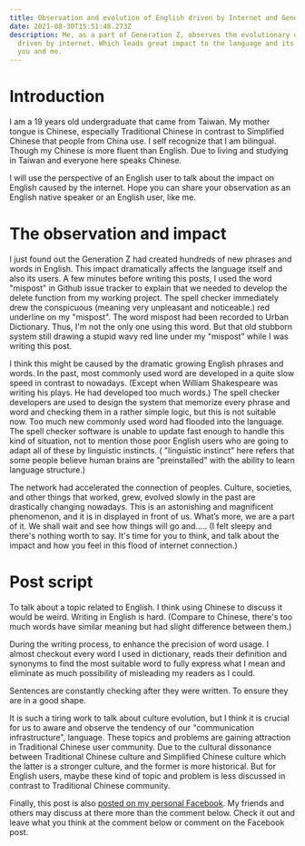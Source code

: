 ```yaml
---
title: Observation and evolution of English driven by Internet and Generation Z
date: 2021-08-30T15:51:48.273Z
description: Me, as a part of Generation Z, observes the evolutionary of English
  driven by internet. Which leads great impact to the language and its users,
  you and me.
---
```

# Introduction
I am a 19 years old undergraduate that came from Taiwan. My mother tongue is Chinese, especially Traditional Chinese in contrast to Simplified Chinese that people from China use. I self recognize that I am bilingual. Though my Chinese is more fluent than English. Due to living and studying in Taiwan and everyone here speaks Chinese.

I will use the perspective of an English user to talk about the impact on English caused by the internet. Hope you can share your observation as an English native speaker or an English user, like me.

# The observation and impact
I just found out the Generation Z had created hundreds of new phrases and words in English. This impact dramatically affects the language itself and also its users.
A few minutes before writing this posts, I used the word "mispost" in Github issue tracker to explain that we needed to develop the delete function from my working project. The spell checker immediately drew the conspicuous (meaning very unpleasant and noticeable.) red underline on my "mispost". The word mispost had been recorded to Urban Dictionary. Thus, I'm not the only one using this word. But that old stubborn system still drawing a stupid wavy red line under my "mispost" while I was writing this post.

I think this might be caused by the dramatic growing English phrases and words. In the past, most commonly used word are developed in a quite slow speed in contrast to nowadays. (Except when William Shakespeare was writing his plays. He had developed too much words.) The spell checker developers are used to design the system that memorize every phrase and word and checking them in a rather simple logic, but this is not suitable now. Too much new commonly used word had flooded into the language. The spell checker software is unable to update fast enough to handle this kind of situation, not to mention those poor English users who are going to adapt all of these by linguistic instincts. ( "linguistic instinct" here refers that some people believe human brains are "preinstalled" with the ability to learn language structure.)

The network had accelerated the connection of peoples. Culture, societies, and other things that worked, grew, evolved slowly in the past are drastically changing nowadays. This is an astonishing and magnificent phenomenon, and it is in displayed in front of us. What’s more, we are a part of it. We shall wait and see how things will go and..... (I felt sleepy and there's nothing worth to say. It's time for you to think, and talk about the impact and how you feel in this flood of internet connection.)

# Post script
To talk about a topic related to English. I think using Chinese to discuss it would be weird. Writing in English is hard. (Compare to Chinese, there's too much words have similar meaning but had slight difference between them.)

During the writing process, to enhance the precision of word usage. I almost checkout every word I used in dictionary, reads their definition and synonyms to find the most suitable word to fully express what I mean and eliminate as much possibility of misleading my readers as I could.

Sentences are constantly checking after they were written. To ensure they are in a good shape.

It is such a tiring work to talk about culture evolution, but I think it is crucial for us to aware and observe the tendency of our "communication infrastructure", language. These topics and problems are gaining attraction in Traditional Chinese user community. Due to the cultural dissonance between Traditional Chinese culture and Simplified Chinese culture which the latter is a stronger culture, and the former is more historical. But for English users, maybe these kind of topic and problem is less discussed in contrast to Traditional Chinese community.

Finally, this post is also [posted on my personal Facebook](https://www.facebook.com/jw910731/posts/3847548468679036). My friends and others may discuss at there more than the comment below. Check it out and leave what you think at the comment below or comment on the Facebook post.